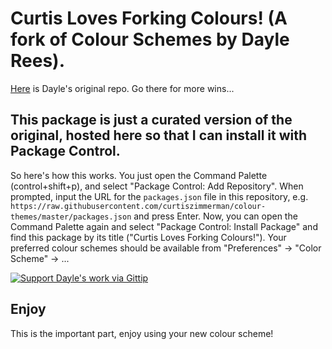 # Curtis Loves Forking Colours! (A fork of Colour Schemes by Dayle Rees).

[Here](http://daylerees.github.io/) is Dayle's original repo. Go there for more wins...

## This package is just a curated version of the original, hosted here so that I can install it with Package Control.

So here's how this works. You just open the Command Palette (control+shift+p), and select "Package Control: Add Repository". When prompted, input the URL for the `packages.json` file in this repository, e.g. `https://raw.githubusercontent.com/curtiszimmerman/colour-themes/master/packages.json` and press Enter. Now, you can open the Command Palette again and select "Package Control: Install Package" and find this package by its title ("Curtis Loves Forking Colours!"). Your preferred colour schemes should be available from "Preferences" -> "Color Scheme" -> ...

[![Support Dayle's work via Gittip](https://rawgithub.com/twolfson/gittip-badge/0.1.0/dist/gittip.png)](https://www.gittip.com/daylerees)

## Enjoy

This is the important part, enjoy using your new colour scheme!
